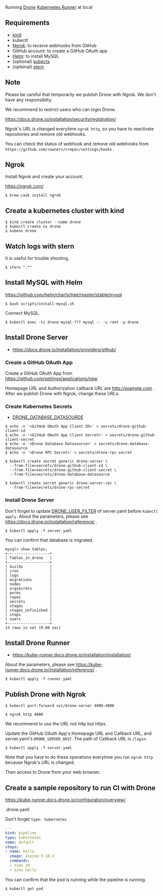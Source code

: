 Running [Drone](https://drone.io/) [Kubernetes Runner](https://docs.drone.io/installation/runners/kubernetes/) at local

## Requirements

* [kind](https://github.com/kubernetes-sigs/kind)
* kubectl
* [Ngrok](https://ngrok.com/): to receive webhooks from GitHub
* GitHub account: to create a GitHub OAuth app
* [Helm](https://helm.sh/): to install MySQL
* (optional) [kubectx](https://github.com/ahmetb/kubectx) 
* (optoinal) [stern](https://github.com/wercker/stern)

## Note

Please be careful that temporarily we publish Drone with Ngrok.
We don't have any responsiblity.

We recommend to restrict users who can login Drone.

https://docs.drone.io/installation/security/registration/

Ngrok's URL is changed everytime `ngrok http`, so you have to reactivate repositories and remove old webhooks.

You can check the status of webhook and remove old webhooks from `https://github.com/<owner>/<repo>/settings/hooks` .

## Ngrok

Install Ngrok and create your account.

https://ngrok.com/

```
$ brew cask install ngrok
```

## Create a kubernetes cluster with kind

```
$ kind create cluster --name drone
$ kubectl create ns drone
$ kubens drone
```

## Watch logs with stern

It is useful for trouble shooting.

```
$ stern ".*"
```

## Install MySQL with Helm

https://github.com/helm/charts/tree/master/stable/mysql

```
$ bash scripts/install-mysql.sh
```

Connect MySQL.

```
$ kubectl exec -ti drone-mysql-??? mysql -- -u root -p drone
```

## Install Drone Server

* https://docs.drone.io/installation/providers/github/

### Create a GitHub OAuth App

Create a GitHub OAuth App from https://github.com/settings/applications/new

Homepage URL and Authorization callback URL are http://example.com . After we publish Drone with Ngrok, change these URLs.

### Create Kubernetes Secrets

* [DRONE_DATABASE_DATASOURDE](https://docs.drone.io/installation/reference/drone-database-datasource/)

```
$ echo -n '<GitHub OAuth App Client ID>' > secrets/drone-github-client-id
$ echo -n '<GitHub OAuth App Client Secret>' > secrets/drone-github-client-secret
$ echo -n '<Drone Database Datasource>' > secrets/drone-database-datasource
$ echo -n '<Drone RPC Secret>' > secrets/drone-rpc-secret
```

```
$ kubectl create secret generic drone-server \
  --from-file=secrets/drone-github-client-id \
  --from-file=secrets/drone-github-client-secret \
  --from-file=secrets/drone-database-datasource

$ kubectl create secret generic drone-server-rpc \
  --from-file=secrets/drone-rpc-secret
```

### Install Drone Server

Don't forget to update [DRONE_USER_FILTER](https://docs.drone.io/installation/reference/drone-user-filter/) of server.yaml before `kubectl apply`.
About the parameters, please see https://docs.drone.io/installation/reference/ .

```
$ kubectl apply -f server.yaml
```

You can confirm that database is migrated.

```
mysql> show tables;
+-------------------+
| Tables_in_drone   |
+-------------------+
| builds            |
| cron              |
| logs              |
| migrations        |
| nodes             |
| orgsecrets        |
| perms             |
| repos             |
| secrets           |
| stages            |
| stages_unfinished |
| steps             |
| users             |
+-------------------+
13 rows in set (0.00 sec)
```

## Install Drone Runner

* https://kube-runner.docs.drone.io/installation/installation/

About the parameters, please see https://kube-runner.docs.drone.io/installation/reference/ .

```
$ kubectl apply -f runner.yaml
```

## Publish Drone with Ngrok

```
$ kubectl port-forward svc/drone-server 4000:4000
```

```
$ ngrok http 4000
```

We recommend to use the URL not http but https.

Update the GitHub OAuth App's Homepage URL and Callback URL, and server.yaml's `DRONE_SERVER_HOST`.
The path of Callback URL is `/login`.

```
$ kubectl apply -f server.yaml
```

Note that you have to do these operations everytime you run `ngrok http` because Ngrok's URL is changed.

Then access to Drone from your web browser.

## Create a sample repository to run CI with Drone

https://kube-runner.docs.drone.io/configuration/overview/

.drone.yaml

Don't forget `type: kubernetes`.

```yaml
---
kind: pipeline
type: kubernetes
name: default
steps:
- name: hello
  image: alpine:3.10.3
  commands:
  - time 20
  - echo hello
```

You can confirm that the pod is running while the pipeline is running.

```
$ kubectl get pod
```
